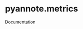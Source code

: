 pyannote.metrics
===================

[Documentation](http://nbviewer.ipython.org/github/hbredin/pyannote-metrics/blob/develop/doc/index.ipynb)